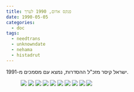 ```yaml
---
title: פנקס אדום, 1990 לערך
date: 1990-05-05
categories:
  - doc
tags:
  - needtrans
  - unknowndate
  - nehama
  - histadrut
---
```


ישראל קיסר מזכ"ל ההסדרות, נמצא עם מסמכים מ-1991.

<figure class="half">
    <img src="/haskindocs/assets/images/1990-05-05-red-booklet-01.jpg"></a>
    <a  href="/haskindocs/assets/images/1990-05-05-red-booklet-02.jpg">
    <img src="/haskindocs/assets/images/1990-05-05-red-booklet-02.jpg"></a>
    <a  href="/haskindocs/assets/images/1990-05-05-red-booklet-03.jpg">
    <img src="/haskindocs/assets/images/1990-05-05-red-booklet-03.jpg"></a>
    <a  href="/haskindocs/assets/images/1990-05-05-red-booklet-04.jpg">
    <img src="/haskindocs/assets/images/1990-05-05-red-booklet-04.jpg"></a>
    <a  href="/haskindocs/assets/images/1990-05-05-red-booklet-05.jpg">
    <img src="/haskindocs/assets/images/1990-05-05-red-booklet-05.jpg"></a>
    <a  href="/haskindocs/assets/images/1990-05-05-red-booklet-06.jpg">
    <img src="/haskindocs/assets/images/1990-05-05-red-booklet-06.jpg"></a>
    <a  href="/haskindocs/assets/images/1990-05-05-red-booklet-07.jpg">
    <img src="/haskindocs/assets/images/1990-05-05-red-booklet-07.jpg"></a>
    <a  href="/haskindocs/assets/images/1990-05-05-red-booklet-08.jpg">
    <img src="/haskindocs/assets/images/1990-05-05-red-booklet-08.jpg"></a>
    <a  href="/haskindocs/assets/images/1990-05-05-red-booklet-09.jpg">
    <img src="/haskindocs/assets/images/1990-05-05-red-booklet-09.jpg"></a>
    <a  href="/haskindocs/assets/images/1990-05-05-red-booklet-10.jpg">
    <img src="/haskindocs/assets/images/1990-05-05-red-booklet-10.jpg"></a>
</figure>

